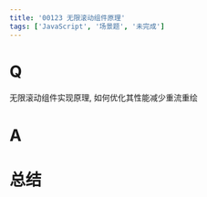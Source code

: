 ```yaml
---
title: '00123 无限滚动组件原理'
tags: ['JavaScript', '场景题', '未完成']
---
```


# Q

无限滚动组件实现原理, 如何优化其性能减少重流重绘

# A



# 总结



<script>
  function func() {

  }
  
</script>